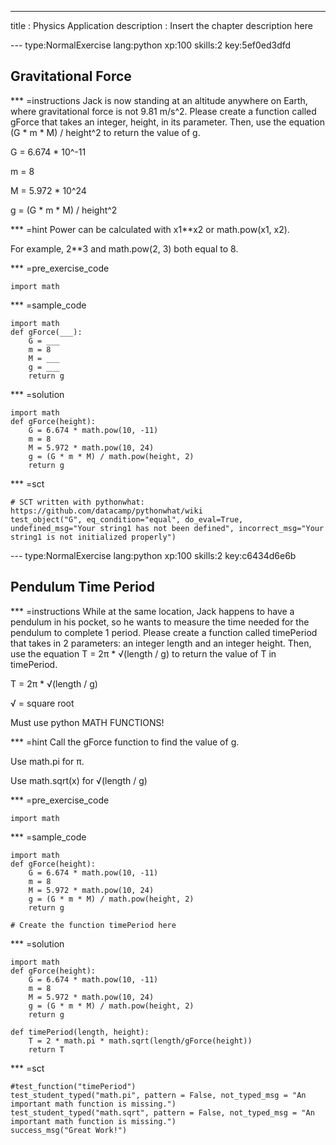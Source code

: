 ---
title       : Physics Application
description : Insert the chapter description here

--- type:NormalExercise lang:python xp:100 skills:2 key:5ef0ed3dfd
## Gravitational Force


*** =instructions
Jack is now standing at an altitude anywhere on Earth, where gravitational force is not 9.81 m/s^2. Please create a function called gForce that takes an integer, height, in its parameter. Then, use the equation (G * m * M) / height^2 to return the value of g.

G = 6.674 * 10^-11

m = 8

M = 5.972 * 10^24

g = (G * m * M) / height^2

*** =hint
Power can be calculated with x1**x2 or math.pow(x1, x2).

For example, 2**3 and math.pow(2, 3) both equal to 8.

*** =pre_exercise_code
```{python}
import math
```

*** =sample_code
```{python}
import math
def gForce(___):
    G = ___
    m = 8
    M = ___
    g = ___
    return g
```

*** =solution
```{python}
import math
def gForce(height):
    G = 6.674 * math.pow(10, -11)
    m = 8
    M = 5.972 * math.pow(10, 24)
    g = (G * m * M) / math.pow(height, 2)
    return g
```

*** =sct
```{python}
# SCT written with pythonwhat: https://github.com/datacamp/pythonwhat/wiki
test_object("G", eq_condition="equal", do_eval=True, undefined_msg="Your string1 has not been defined", incorrect_msg="Your string1 is not initialized properly")
```


--- type:NormalExercise lang:python xp:100 skills:2 key:c6434d6e6b
## Pendulum Time Period


*** =instructions
While at the same location, Jack happens to have a pendulum in his pocket, so he wants to measure the time needed for the pendulum to complete 1 period. Please create a function called timePeriod that takes in 2 parameters: an integer length and an integer height.
Then, use the equation T = 2π * √(length / g)  to return the value of T in timePeriod.

T = 2π * √(length / g)

√ = square root

Must use python MATH FUNCTIONS!

*** =hint
Call the gForce function to find the value of g.

Use math.pi for π.

Use math.sqrt(x) for √(length / g)

*** =pre_exercise_code
```{python}
import math
```

*** =sample_code
```{python}
import math
def gForce(height):
    G = 6.674 * math.pow(10, -11)
    m = 8
    M = 5.972 * math.pow(10, 24)
    g = (G * m * M) / math.pow(height, 2)
    return g
    
# Create the function timePeriod here

```

*** =solution
```{python}
import math
def gForce(height):
    G = 6.674 * math.pow(10, -11)
    m = 8
    M = 5.972 * math.pow(10, 24)
    g = (G * m * M) / math.pow(height, 2)
    return g

def timePeriod(length, height):
    T = 2 * math.pi * math.sqrt(length/gForce(height))
    return T
```

*** =sct
```{python}
#test_function("timePeriod")
test_student_typed("math.pi", pattern = False, not_typed_msg = "An important math function is missing.")
test_student_typed("math.sqrt", pattern = False, not_typed_msg = "An important math function is missing.")
success_msg("Great Work!")
```
